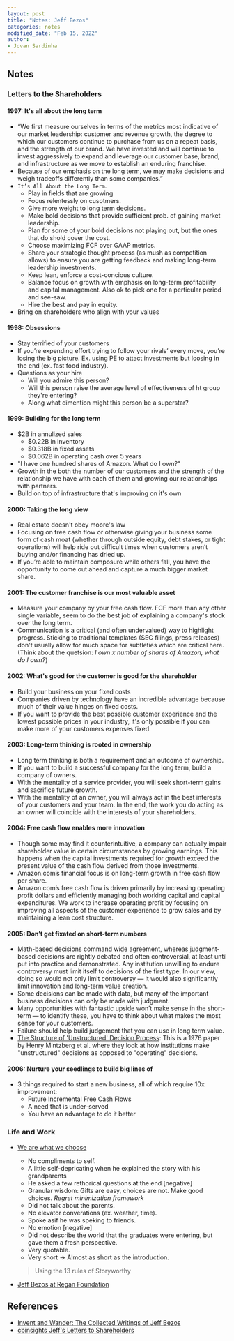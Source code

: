 ```yaml
---
layout: post
title: "Notes: Jeff Bezos"
categories: notes
modified_date: "Feb 15, 2022"
author:
- Jovan Sardinha
---
```


## Notes

### Letters to the Shareholders

#### 1997: It's all about the long term

* “We first measure ourselves in terms of the metrics most indicative of our market leadership: customer and revenue growth, the degree to which our customers continue to purchase from us on a repeat basis, and the strength of our brand. We have invested and will continue to invest aggressively to expand and leverage our customer base, brand, and infrastructure as we move to establish an enduring franchise.
* Because of our emphasis on the long term, we may make decisions and weigh tradeoffs differently than some companies.”
* `It’s All About the Long Term`.
  * Play in fields that are growing
  * Focus relentessly on cusotmers.
  * Give more weight to long term decisions.
  * Make bold decisions that provide sufficient prob. of gaining market leadership.
  * Plan for some of your bold decisions not playing out, but the ones that do shold cover the cost.
  * Choose maximizing FCF over GAAP metrics.
  * Share your strategic thought process (as mush as competition allows) to ensure you are getting feedback and making long-term leadership investments.
  * Keep lean, enforce a cost-concious culture.
  * Balance focus on growth with emphasis on long-term profitability and capital management. Also ok to pick one for a perticular period and see-saw.
  * Hire the best and pay in equity.
* Bring on shareholders who align with your values

#### 1998: Obsessions

* Stay terrified of your customers
* If you’re expending effort trying to follow your rivals’ every move, you’re losing the big picture. Ex. using PE to attact investments but loosing in the end (ex. fast food industry).
* Questions as your hire
  * Will you admire this person?
  * Will this person raise the average level of effectiveness of ht group they're entering?
  * Along what dimention might this person be a superstar?

#### 1999: Building for the long term

* $2B in annulized sales
  * $0.22B in inventory
  * $0.318B in fixed assets
  * $0.062B in operating cash over 5 years
* "I have one hundred shares of Amazon. What do I own?"
* Growth in the both the number of our customers and the strength of the relationship we have with each of them and growing our relationships with partners.
* Build on top of infrastructure that's improving on it's own

#### 2000: Taking the long view

* Real estate doesn't obey moore's law
* Focusing on free cash flow or otherwise giving your business some form of cash moat (whether through outside equity, debt stakes, or tight operations) will help ride out difficult times when customers aren’t buying and/or financing has dried up.
* If you’re able to maintain composure while others fall, you have the opportunity to come out ahead and capture a much bigger market share.

#### 2001: The customer franchise is our most valuable asset

* Measure your company by your free cash flow. FCF more than any other single variable, seem to do the best job of explaining a company's stock over the long term.
* Communication is a critical (and often undervalued) way to highlight progress. Sticking to traditional templates (SEC filings, press releases) don't usually allow for much space for subtleties which are critical here. (Think about the quetsion: *I own x number of shares of Amazon, what do I own?*)

#### 2002: What's good for the customer is good for the shareholder

* Build your business on your fixed costs
* Companies driven by technology have an incredible advantage because much of their value hinges on fixed costs.
* If you want to provide the best possible customer experience and the lowest possible prices in your industry, it's only possible if you can make more of your customers expenses fixed.

#### 2003: Long-term thinking is rooted in ownership

* Long term thinking is both a requirement and an outcome of ownership.
* If you want to build a successful company for the long term, build a company of owners.
* With the mentality of a service provider, you will seek short-term gains and sacrifice future growth.
* With the mentality of an owner, you will always act in the best interests of your customers and your team. In the end, the work you do acting as an owner will coincide with the interests of your shareholders.

#### 2004: Free cash flow enables more innovation

* Though some may find it counterintuitive, a company can actually impair shareholder value in certain circumstances by growing earnings. This happens when the capital investments required for growth exceed the present value of the cash flow derived from those investments.
* Amazon.com’s financial focus is on long-term growth in free cash flow per share.
* Amazon.com’s free cash flow is driven primarily by increasing operating profit dollars and efficiently managing both working capital and capital expenditures. We work to increase operating profit by focusing on improving all aspects of the customer experience to grow sales and by maintaining a lean cost structure.


#### 2005: Don’t get fixated on short-term numbers

* Math-based decisions command wide agreement, whereas judgment-based decisions are rightly debated and often controversial, at least until put into practice and demonstrated. Any institution unwilling to endure controversy must limit itself to decisions of the first type. In our view, doing so would not only limit controversy — it would also significantly limit innovation and long-term value creation.
* Some decisions can be made with data, but many of the important business decisions can only be made with judgment.
* Many opportunities with fantastic upside won’t make sense in the short-term — to identify these, you have to think about what makes the most sense for your customers.
* Failure should help build judgement that you can use in long term value.
* [The Structure of 'Unstructured' Decision Process](https://pdfs.semanticscholar.org/699d/a9ee4cc772e8f8a8a273d40b56301487a560.pdf?_ga=2.264513292.2065806509.1615079967-1910542862.1615079967): This is a 1976 paper by Henry Mintzberg et al. where they look at how institutions make "unstructured" decisions as opposed to "operating" decisions.

#### 2006: Nurture your seedlings to build big lines of

* 3 things required to start a new business, all of which require 10x improvement:
  * Future Incremental Free Cash Flows
  * A need that is under-served
  * You have an advantage to do it better


### Life and Work

* [We are what we choose](https://www.youtube.com/watch?v=vBmavNoChZc)
  * No compliments to self.
  * A little self-depricating when he explained the story with his grandparents
  * He asked a few rethorical questions at the end [negative]
  * Granular wisdom: Gifts are easy, choices are not. Make good choices. *Regret minimization framework*
  * Did not talk about the parents.
  * No elevator converations (ex. weather, time).
  * Spoke asif he was speking to friends.
  * No emotion [negative]
  * Did not describe the world that the graduates were entering, but gave them a fresh perspective.
  * Very quotable.
  * Very short -> Almost as short as the introduction.
  > Using the 13 rules of Storyworthy

* [Jeff Bezos at Regan Foundation](https://www.youtube.com/watch?v=u2LusJWZ6c4)



## References

* [Invent and Wander: The Collected Writings of Jeff Bezos](https://www.amazon.com/Invent-Wander-Collected-Writings-Introduction-ebook/dp/B08BCCT6MW)
* [cbinsights Jeff's Letters to Shareholders](https://www.cbinsights.com/research/bezos-amazon-shareholder-letters/)